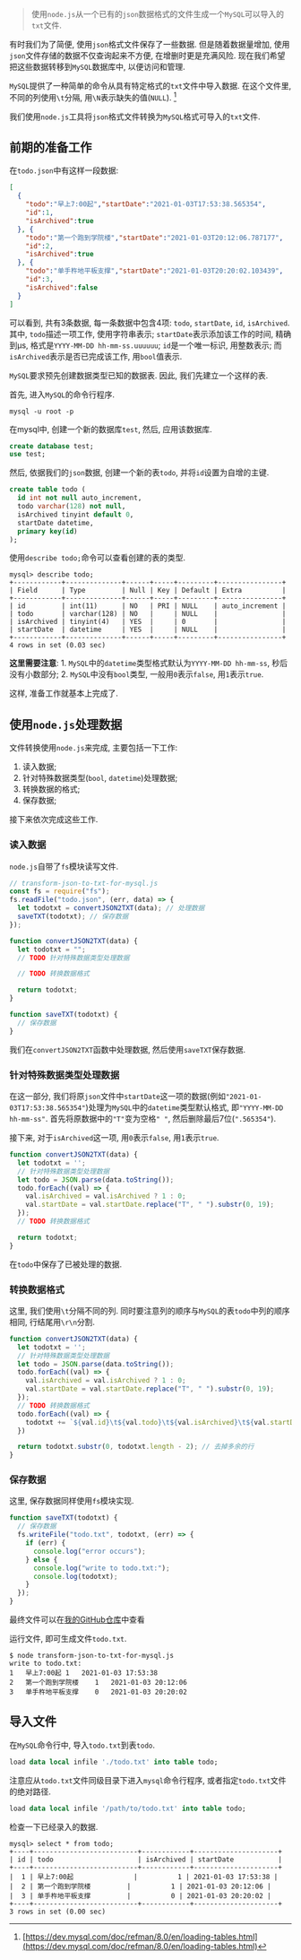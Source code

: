 > 使用`node.js`从一个已有的`json`数据格式的文件生成一个`MySQL`可以导入的`txt`文件.  

有时我们为了简便, 使用`json`格式文件保存了一些数据. 但是随着数据量增加, 使用`json`文件存储的数据不仅查询起来不方便, 在增删时更是充满风险. 现在我们希望把这些数据转移到`MySQL`数据库中, 以便访问和管理. 

`MySQL`提供了一种简单的命令从具有特定格式的`txt`文件中导入数据. 在这个文件里, 不同的列使用`\t`分隔, 用`\N`表示缺失的值(`NULL`). [^1]

我们使用`node.js`工具将`json`格式文件转换为`MySQL`格式可导入的`txt`文件. 


## 前期的准备工作

在`todo.json`中有这样一段数据: 

```json
[
  {
    "todo":"早上7:00起","startDate":"2021-01-03T17:53:38.565354",
    "id":1,
    "isArchived":true
  }, {
    "todo":"第一个跑到学院楼","startDate":"2021-01-03T20:12:06.787177",
    "id":2,
    "isArchived":true
  }, {
    "todo":"单手杵地平板支撑","startDate":"2021-01-03T20:20:02.103439",
    "id":3,
    "isArchived":false
  }
]
```

可以看到, 共有3条数据, 每一条数据中包含4项: `todo`, `startDate`, `id`, `isArchived`. 其中, `todo`描述一项工作, 使用字符串表示; `startDate`表示添加该工作的时间, 精确到μs, 格式是`YYYY-MM-DD hh-mm-ss.uuuuuu`; `id`是一个唯一标识, 用整数表示; 而`isArchived`表示是否已完成该工作, 用`bool`值表示.  

`MySQL`要求预先创建数据类型已知的数据表. 因此, 我们先建立一个这样的表. 

首先, 进入`MySQL`的命令行程序. 

```shell
mysql -u root -p
```

在mysql中, 创建一个新的数据库`test`, 然后, 应用该数据库.

```sql
create database test;
use test;
```

然后, 依据我们的`json`数据, 创建一个新的表`todo`, 并将`id`设置为自增的主键. 

```sql
create table todo (
  id int not null auto_increment, 
  todo varchar(128) not null, 
  isArchived tinyint default 0, 
  startDate datetime, 
  primary key(id)
);
```

使用`describe todo;`命令可以查看创建的表的类型. 

```
mysql> describe todo;
+------------+--------------+------+-----+---------+----------------+
| Field      | Type         | Null | Key | Default | Extra          |
+------------+--------------+------+-----+---------+----------------+
| id         | int(11)      | NO   | PRI | NULL    | auto_increment |
| todo       | varchar(128) | NO   |     | NULL    |                |
| isArchived | tinyint(4)   | YES  |     | 0       |                |
| startDate  | datetime     | YES  |     | NULL    |                |
+------------+--------------+------+-----+---------+----------------+
4 rows in set (0.03 sec)
```

**这里需要注意**: 1. `MySQL`中的`datetime`类型格式默认为`YYYY-MM-DD hh-mm-ss`, 秒后没有小数部分; 2. `MySQL`中没有`bool`类型, 一般用`0`表示`false`, 用`1`表示`true`. 

这样, 准备工作就基本上完成了. 

## 使用`node.js`处理数据

文件转换使用`node.js`来完成, 主要包括一下工作: 

1. 读入数据;
2. 针对特殊数据类型(`bool`, `datetime`)处理数据;
3. 转换数据的格式;
3. 保存数据;

接下来依次完成这些工作. 

### 读入数据

`node.js`自带了`fs`模块读写文件. 

```js
// transform-json-to-txt-for-mysql.js
const fs = require("fs");
fs.readFile("todo.json", (err, data) => {
  let todotxt = convertJSON2TXT(data); // 处理数据
  saveTXT(todotxt); // 保存数据
});

function convertJSON2TXT(data) {
  let todotxt = "";
  // TODO 针对特殊数据类型处理数据

  // TODO 转换数据格式

  return todotxt;
}

function saveTXT(todotxt) {
  // 保存数据
}
```

我们在`convertJSON2TXT`函数中处理数据, 然后使用`saveTXT`保存数据. 

### 针对特殊数据类型处理数据

在这一部分, 我们将原`json`文件中`startDate`这一项的数据(例如`"2021-01-03T17:53:38.565354"`)处理为`MySQL`中的`datetime`类型默认格式, 即`"YYYY-MM-DD hh-mm-ss"`. 首先将原数据中的`"T"`变为空格`" "`, 然后删除最后7位(`".565354"`). 

接下来, 对于`isArchived`这一项, 用`0`表示`false`, 用`1`表示`true`. 

```js
function convertJSON2TXT(data) {
  let todotxt = '';
  // 针对特殊数据类型处理数据
  let todo = JSON.parse(data.toString());
  todo.forEach((val) => {
    val.isArchived = val.isArchived ? 1 : 0;
    val.startDate = val.startDate.replace("T", " ").substr(0, 19);
  });
  // TODO 转换数据格式

  return todotxt;
}
```

在`todo`中保存了已被处理的数据.

### 转换数据格式

这里, 我们使用`\t`分隔不同的列. 同时要注意列的顺序与`MySQL`的表`todo`中列的顺序相同, 行结尾用`\r\n`分割. 

```js
function convertJSON2TXT(data) {
  let todotxt = '';
  // 针对特殊数据类型处理数据
  let todo = JSON.parse(data.toString());
  todo.forEach((val) => {
    val.isArchived = val.isArchived ? 1 : 0;
    val.startDate = val.startDate.replace("T", " ").substr(0, 19);
  });
  // TODO 转换数据格式
  todo.forEach((val) => {
    todotxt += `${val.id}\t${val.todo}\t${val.isArchived}\t${val.startDate}\r\n`;
  })

  return todotxt.substr(0, todotxt.length - 2); // 去掉多余的行
}
```

### 保存数据

这里, 保存数据同样使用`fs`模块实现. 

```js
function saveTXT(todotxt) {
  // 保存数据
  fs.writeFile("todo.txt", todotxt, (err) => {
    if (err) {
      console.log("error occurs");
    } else {
      console.log("write to todo.txt:");
      console.log(todotxt);
    }
  });
}
```

最终文件可以在[我的GitHub仓库](https://github.com/WangTiantian139/transform-json-to-txt-for-mysql)中查看

运行文件, 即可生成文件`todo.txt`. 

```shell
$ node transform-json-to-txt-for-mysql.js
write to todo.txt:
1	早上7:00起	1	2021-01-03 17:53:38
2	第一个跑到学院楼	1	2021-01-03 20:12:06
3	单手杵地平板支撑	0	2021-01-03 20:20:02
```

## 导入文件

在`MySQL`命令行中, 导入`todo.txt`到表`todo`. 

```sql
load data local infile './todo.txt' into table todo;
```

注意应从`todo.txt`文件同级目录下进入`mysql`命令行程序, 或者指定`todo.txt`文件的绝对路径.

```sql
load data local infile '/path/to/todo.txt' into table todo;
```

检查一下已经录入的数据. 

```
mysql> select * from todo;
+----+--------------------------+------------+---------------------+
| id | todo                     | isArchived | startDate           |
+----+--------------------------+------------+---------------------+
|  1 | 早上7:00起               |          1 | 2021-01-03 17:53:38 |
|  2 | 第一个跑到学院楼         |          1 | 2021-01-03 20:12:06 |
|  3 | 单手杵地平板支撑         |          0 | 2021-01-03 20:20:02 |
+----+--------------------------+------------+---------------------+
3 rows in set (0.00 sec)
```








[^1]: [https://dev.mysql.com/doc/refman/8.0/en/loading-tables.html](https://dev.mysql.com/doc/refman/8.0/en/loading-tables.html) 